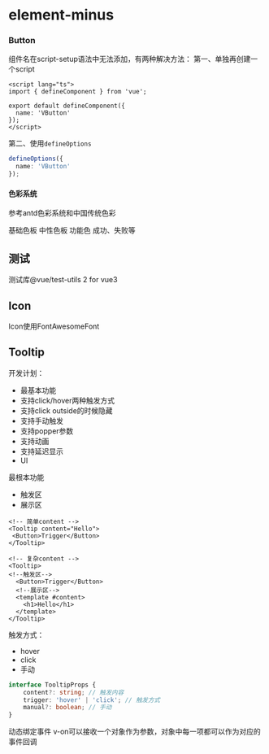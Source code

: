 # element-minus

### Button
组件名在script-setup语法中无法添加，有两种解决方法：
第一、单独再创建一个script
```vue
<script lang="ts">
import { defineComponent } from 'vue';

export default defineComponent({
  name: 'VButton'
});
</script>
```
第二、使用`defineOptions`
```ts
defineOptions({
  name: 'VButton'
});
```

#### 色彩系统
参考antd色彩系统和中国传统色彩

基础色板
中性色板
功能色 成功、失败等

## 测试
测试库@vue/test-utils 2 for vue3

## Icon
Icon使用FontAwesomeFont

## Tooltip
开发计划：
- 最基本功能
- 支持click/hover两种触发方式
- 支持click outside的时候隐藏
- 支持手动触发
- 支持popper参数
- 支持动画
- 支持延迟显示
- UI


最根本功能
- 触发区
- 展示区
```vue
<!-- 简单content -->
<Tooltip content="Hello">
 <Button>Trigger</Button>
</Tooltip>

<!-- 复杂content -->
<Tooltip>
<!--触发区-->
  <Button>Trigger</Button>
  <!--展示区-->
  <template #content>
    <h1>Hello</h1>
  </template>
</Tooltip>
```

触发方式：
- hover
- click
- 手动

```ts
interface TooltipProps {
    content?: string; // 触发内容
    trigger: 'hover' | 'click'; // 触发方式
    manual?: boolean; // 手动
}
```
动态绑定事件
v-on可以接收一个对象作为参数，对象中每一项都可以作为对应的事件回调
